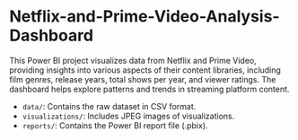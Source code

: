 # Netflix-and-Prime-Video-Analysis-Dashboard
This Power BI project visualizes data from Netflix and Prime Video, providing insights into various aspects of their content libraries, including film genres, release years, total shows per year, and viewer ratings. The dashboard helps explore patterns and trends in streaming platform content.
- `data/`: Contains the raw dataset in CSV format.
- `visualizations/`: Includes JPEG images of visualizations.
- `reports/`: Contains the Power BI report file (.pbix).

